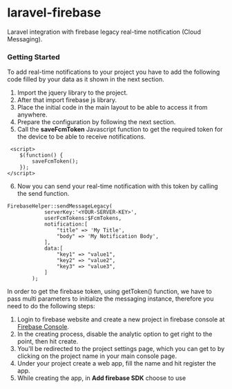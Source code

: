# laravel-firebase
Laravel integration with firebase legacy real-time notification (Cloud Messaging).


### Getting Started
To add real-time notifications to your project you have to add the following code filled by your data as it shown in the next section.

1. Import the jquery library to the project.
2. After that import firebase js library.
3. Place the initial code in the main layout to be able to access it from anywhere.
4. Prepare the configuration by following the next section.
5. Call the **saveFcmToken** Javascript function to get the required token for the device to be able to receive notifications.

```
 <script>
	$(function() {
	    saveFcmToken();
	});
</script>
```
 
6. Now you can send your real-time notification with this token by calling the send function.


```
FirebaseHelper::sendMessageLegacy(
            serverKey:'<YOUR-SERVER-KEY>',
            userFcmTokens:$FcmTokens,
            notification:[
                "title" => 'My Title',
                "body" => 'My Notification Body',
            ],
            data:[
                "key1" => "value1",
                "key2" => "value2",
                "key3" => "value3",
            ]
        );
```
In order to get the firebase token, using getToken() function, we have to pass multi parameters to initialize the messaging instance, therefore you need to do the following steps:

1. Login to firebase website and create a new project in firebase console at [Firebase Console](https://console.firebase.google.com/).
2. In the creating process, disable the analytic option to get right to the point, then hit create.
3. You'll be redirected to the project settings page, which you can get to by clicking on the project name in your main console page.
4. Under your project create a web app, fill the name and hit register the app.
5. While creating the app, in **Add firebase SDK** choose to use <script> tag option and continue.
6. In the page where you created the app, click on you’re app to get to the settings, and scroll down to your app, there you'll find your app **configuration**.
7. Now jump to Cloud Messaging tap, you'll see the api v1 enabled and the legacy disabled, hit the options button of the legacy choice and click on manage API in Google Cloud Console and then click enable.
8. Get back and refresh the cloud messaging page. You must find the legacy enabled with a server key.
9. Get your server key and add it to your requests as the code shown.


## Final Notes
The legacy version of firebase is not the recommended option over v1, yet it's fast, light and easy to integrate with.

## License
 laravel-firebase is MIT licensed, as found in the [LICENSE](https://github.com/ritta-ibrahim/laravel-firebase/blob/HEAD/LICENSE) file

